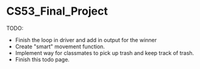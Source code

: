 CS53_Final_Project
==================

TODO:

*   Finish the loop in driver and add in output for the winner
*   Create "smart" movement function.
*   Implement way for classmates to pick up trash and keep track of trash.
*   Finish this todo page.  

